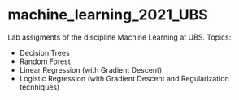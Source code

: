 # machine_learning_2021_UBS

Lab assigments of the discipline Machine Learning at UBS. Topics:
- Decision Trees
- Random Forest
- Linear Regression (with Gradient Descent)
- Logistic Regression (with Gradient Descent and Regularization tecnhiques)

